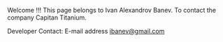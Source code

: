 Welcome !!!
This page belongs to Ivan Alexandrov Banev.
To contact the company Capitan Titanium.

Developer Contact:
E-mail address
ibanev@gmail.com
